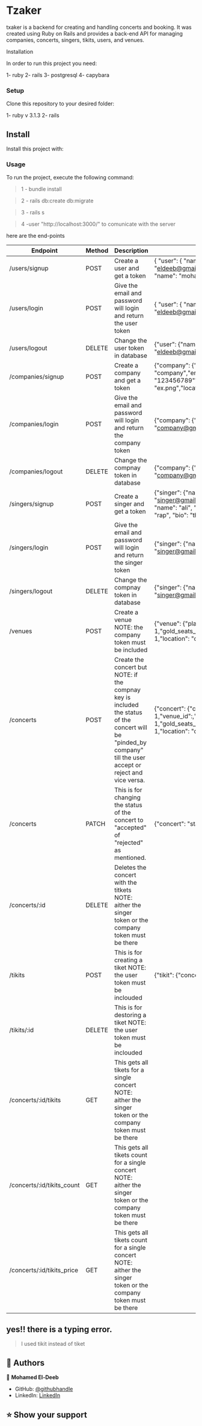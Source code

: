 # Tzaker
txaker is a backend for creating and handling concerts and booking. It was created using Ruby on Rails and provides a back-end API for managing companies, concerts, singers, tikits, users, and venues.

Installation

In order to run this project you need:

1- ruby
2- rails
3- postgresql
4- capybara

### Setup
Clone this repository to your desired folder:

1- ruby v 3.1.3
2- rails

## Install

Install this project with:

### Usage

To run the project, execute the following command:

> 1 - bundle install

> 2 - rails db:create db:migrate

> 3 - rails s
 
> 4 -user "http://localhost:3000/" to comunicate with the server

here are the end-points

Endpoint  | Method | Description | ex
------------- | ------------- | ------------- | -------------
/users/signup  | POST | Create a user and get a token |  {  "user": {    "name": "user",    "email": "eldeeb@gmail.com",    "password": "123456789",    "name": "mohamed eldeeb",    "img_url": "ex.png"  }}
/users/login  | POST | Give the email and password will login and return the user token |  {  "user": {    "name": "user",    "email": "eldeeb@gmail.com",    "password": "123456789"  }}
/users/logout  | DELETE | Change the user token in database |  {"user": {"name": "user","email": "eldeeb@gmail.com","password": "123456789",}}
/companies/signup  | POST | Create a company and get a token | {"company": {"name": "company","email":company@gmail.com","password": "123456789""name": "mohamed eldeeb","img_url": "ex.png","location":cairo","bio": "the best"}}
/companies/login  | POST | Give the email and password will login and return the company token | {"company": {"email": "company@gmail.com","password": "123456789"}}
/companies/logout  | DELETE | Change the compnay token in database | {"company": {"email": "company@gmail.com","password": "123456789"}}
/singers/signup  | POST | Create a singer and get a token | {"singer": {"name": "singer","email": "singer@gmail.com","password": "123456789", "name": "ali", "img_url": "ex.png", "music_genre": "rap", "bio": "the best"}}
/singers/login  | POST | Give the email and password will login and return the singer token | {"singer": {"name": "singer","email": "singer@gmail.com","password": "123456789"}}
/singers/logout  | DELETE | Change the compnay token in database | {"singer": {"name": "singer","email": "singer@gmail.com","password": "123456789"}}
/venues  | POST | Create a venue NOTE: the company token must be included | {"venue": {"platinum_seats_count": 1,"gold_seats_count": 1,"silver_seats_count": 1,"location": "cairo", "location": "cairo"}}
/concerts  | POST | Create the concert but NOTE: if the compnay key is included the status of the concert will be "pinded_by company" till the user accept or reject and vice versa. | {"concert": {"company_id": 1,"venue_id":,"silver_seats_price": 1,"gold_seats_price": 1,"platinum_seats_price": 1,"location": "cairo", date: "23-4"}}
/concerts  | PATCH | This is for changing the status of the concert to "accepted" of "rejected" as mentioned. | {"concert": "status": "approved"}
/concerts/:id  | DELETE | Deletes the concert with the titkets NOTE: aither the singer token or the company token must be there
/tikits  | POST | This is for creating a tiket NOTE: the user token must be inclouded | {"tikit": {"concert_id": 1, "seat_type": "gold"}}
/tikits/:id  | DELETE | This is for destoring a tiket NOTE: the user token must be inclouded
/concerts/:id/tikits  | GET | This gets all tikets for a single concert NOTE: aither the singer token or the company token must be there
/concerts/:id/tikits_count  | GET | This gets all tikets count for a single concert NOTE: aither the singer token or the company token must be there
/concerts/:id/tikits_price  | GET | This gets all tikets count for a single concert NOTE: aither the singer token or the company token must be there

## yes!! there is a typing error.

> I used tikit instead of tiket

<!-- AUTHORS -->

## 👥 Authors <a name="authors"></a>

👤 **Mohamed El-Deeb**

- GitHub: [@githubhandle](https://github.com/eng-mohamed-eldeeb)
- LinkedIn: [LinkedIn](https://www.linkedin.com/in/eng-mohamed-eldeeb/)


## ⭐️ Show your support <a name="support"></a>

